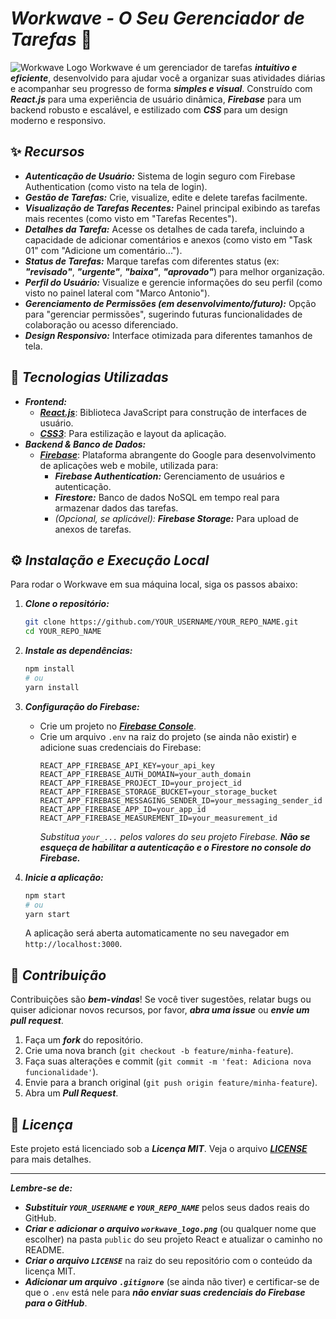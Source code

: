 # ***Workwave - O Seu Gerenciador de Tarefas*** 🚀

![Workwave Logo](https://raw.githubusercontent.com/YOUR_USERNAME/YOUR_REPO_NAME/main/public/workwave_logo.png) Workwave é um gerenciador de tarefas ***intuitivo e eficiente***, desenvolvido para ajudar você a organizar suas atividades diárias e acompanhar seu progresso de forma ***simples e visual***. Construído com ***React.js*** para uma experiência de usuário dinâmica, ***Firebase*** para um backend robusto e escalável, e estilizado com ***CSS*** para um design moderno e responsivo.

## ✨ ***Recursos***

* ***Autenticação de Usuário:*** Sistema de login seguro com Firebase Authentication (como visto na tela de login).
* ***Gestão de Tarefas:*** Crie, visualize, edite e delete tarefas facilmente.
* ***Visualização de Tarefas Recentes:*** Painel principal exibindo as tarefas mais recentes (como visto em "Tarefas Recentes").
* ***Detalhes da Tarefa:*** Acesse os detalhes de cada tarefa, incluindo a capacidade de adicionar comentários e anexos (como visto em "Task 01" com "Adicione um comentário...").
* ***Status de Tarefas:*** Marque tarefas com diferentes status (ex: ***"revisado"***, ***"urgente"***, ***"baixa"***, ***"aprovado"***) para melhor organização.
* ***Perfil do Usuário:*** Visualize e gerencie informações do seu perfil (como visto no painel lateral com "Marco Antonio").
* ***Gerenciamento de Permissões (em desenvolvimento/futuro):*** Opção para "gerenciar permissões", sugerindo futuras funcionalidades de colaboração ou acesso diferenciado.
* ***Design Responsivo:*** Interface otimizada para diferentes tamanhos de tela.

## 🚀 ***Tecnologias Utilizadas***

* ***Frontend:***
    * [***React.js***](https://react.dev/): Biblioteca JavaScript para construção de interfaces de usuário.
    * [***CSS3***](https://developer.mozilla.org/pt-BR/docs/Web/CSS): Para estilização e layout da aplicação.
* ***Backend & Banco de Dados:***
    * [***Firebase***](https://firebase.google.com/): Plataforma abrangente do Google para desenvolvimento de aplicações web e mobile, utilizada para:
        * ***Firebase Authentication:*** Gerenciamento de usuários e autenticação.
        * ***Firestore:*** Banco de dados NoSQL em tempo real para armazenar dados das tarefas.
        * *(Opcional, se aplicável):* ***Firebase Storage:*** Para upload de anexos de tarefas.

## ⚙️ ***Instalação e Execução Local***

Para rodar o Workwave em sua máquina local, siga os passos abaixo:

1.  ***Clone o repositório:***
    ```bash
    git clone https://github.com/YOUR_USERNAME/YOUR_REPO_NAME.git
    cd YOUR_REPO_NAME
    ```

2.  ***Instale as dependências:***
    ```bash
    npm install
    # ou
    yarn install
    ```

3.  ***Configuração do Firebase:***
    * Crie um projeto no [***Firebase Console***](https://console.firebase.google.com/).
    * Crie um arquivo `.env` na raiz do projeto (se ainda não existir) e adicione suas credenciais do Firebase:
        ```dotenv
        REACT_APP_FIREBASE_API_KEY=your_api_key
        REACT_APP_FIREBASE_AUTH_DOMAIN=your_auth_domain
        REACT_APP_FIREBASE_PROJECT_ID=your_project_id
        REACT_APP_FIREBASE_STORAGE_BUCKET=your_storage_bucket
        REACT_APP_FIREBASE_MESSAGING_SENDER_ID=your_messaging_sender_id
        REACT_APP_FIREBASE_APP_ID=your_app_id
        REACT_APP_FIREBASE_MEASUREMENT_ID=your_measurement_id
        ```
        *Substitua `your_...` pelos valores do seu projeto Firebase. ***Não se esqueça de habilitar a autenticação e o Firestore no console do Firebase.****

4.  ***Inicie a aplicação:***
    ```bash
    npm start
    # ou
    yarn start
    ```

    A aplicação será aberta automaticamente no seu navegador em `http://localhost:3000`.

## 🤝 ***Contribuição***

Contribuições são ***bem-vindas***! Se você tiver sugestões, relatar bugs ou quiser adicionar novos recursos, por favor, ***abra uma issue*** ou ***envie um pull request***.

1.  Faça um ***fork*** do repositório.
2.  Crie uma nova branch (`git checkout -b feature/minha-feature`).
3.  Faça suas alterações e commit (`git commit -m 'feat: Adiciona nova funcionalidade'`).
4.  Envie para a branch original (`git push origin feature/minha-feature`).
5.  Abra um ***Pull Request***.

## 📄 ***Licença***

Este projeto está licenciado sob a ***Licença MIT***. Veja o arquivo [***LICENSE***](LICENSE) para mais detalhes.

---

***Lembre-se de:***

* ***Substituir `YOUR_USERNAME` e `YOUR_REPO_NAME`*** pelos seus dados reais do GitHub.
* ***Criar e adicionar o arquivo `workwave_logo.png`*** (ou qualquer nome que escolher) na pasta `public` do seu projeto React e atualizar o caminho no README.
* ***Criar o arquivo `LICENSE`*** na raiz do seu repositório com o conteúdo da licença MIT.
* ***Adicionar um arquivo `.gitignore`*** (se ainda não tiver) e certificar-se de que o `.env` está nele para ***não enviar suas credenciais do Firebase para o GitHub***.
